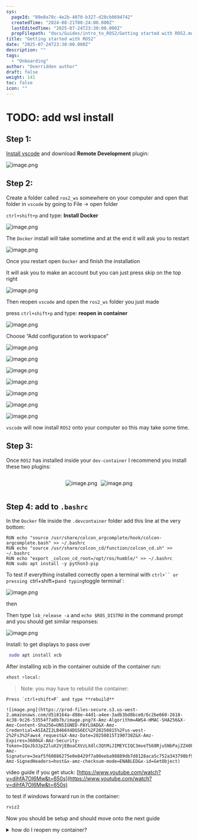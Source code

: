 ```yaml
---
sys:
  pageId: "89e0a78c-4e2b-4070-b327-d28cb0694742"
  createdTime: "2024-08-21T00:24:00.000Z"
  lastEditedTime: "2025-07-24T23:30:00.000Z"
  propFilepath: "docs/Guides/intro_to_ROS2/Getting started with ROS2.md"
title: "Getting started with ROS2"
date: "2025-07-24T23:30:00.000Z"
description: ""
tags:
  - "Onboarding"
author: "Overridden author"
draft: false
weight: 141
toc: false
icon: ""
---
```


# TODO: add wsl install

## Step 1:

[Install vscode](https://code.visualstudio.com/download) and download **Remote Development** plugin:

![image.png](https://prod-files-secure.s3.us-west-2.amazonaws.com/d518164a-d88e-44d1-a4ee-3adb3bd8bce0/efb52993-1881-4a40-b95e-6f020334f022/image.png?X-Amz-Algorithm=AWS4-HMAC-SHA256&X-Amz-Content-Sha256=UNSIGNED-PAYLOAD&X-Amz-Credential=ASIAZI2LB466V767NGVI%2F20250815%2Fus-west-2%2Fs3%2Faws4_request&X-Amz-Date=20250815T190731Z&X-Amz-Expires=3600&X-Amz-Security-Token=IQoJb3JpZ2luX2VjEBoaCXVzLXdlc3QtMiJHMEUCIGrEXHZzqtlMiZiu8FPLu1bQxpaJUh2CS%2B4Bhhlt2qe3AiEApglpILL2wl%2F4cMPf%2F2iFfhVFbmt3ijCmKUbajFrxIQIq%2FwMIYhAAGgw2Mzc0MjMxODM4MDUiDIGKQHF%2BIUmlJzvc%2FircAxwnyPbMDaSt5HUHYeGdtPvs8fSkpR0pTGtw3dJf0T6qXBG35K8UnrthwWQxoxs4BMs5HOKv5rFViUSIEED38ovr6Bu9MXGoUkjc53tiGqxtn5Q0qcraKn2LE3w6b1ZaOO3uLZbRoKTgXa9zcx%2FPl35A1qgJSbDmCejVwgUVWSUAY%2F21b4UXoh2M4EqcBXbTpfOAh2EpRi2ohqd%2F3TtQJb8xL0e%2BQs%2FO9a1EDz6NxeXlZxDm3KGHr5%2FeHfXRKJyuxu1nSQwZLRWbtWb4NRn%2Fum0%2FKuzuh%2B%2FxpUDPMnp3GDK44y74Ez7d6hPeUNuLQ6%2FIoZaeqvGIATrF281iOtysKHtN%2BNk0s%2BpoYTGRnUDhSbBxUFl0Mm2RQ3ySdKG8V%2BZgSUd9KCHlo2zck%2FzmUKOkn98dtejqfXowPxdG80GpLYLsJPhCTFjkDIruwj6dnQs646y5ZByw8slYTXVcyyKztB5O%2FlrOMB0rq0t9m9HQPACbwcInmYU9JvgjGg7ddJ5t4Y8cgjlLBS0Ik69ScplW%2Bkwzqu3E2YIH6T9bUanKu2i4CzTmAToUelRJGIY76jdzKX%2BWfWAmpuXAPbtfCcV9rGe4zrM40WQXktSQiXRqdhl%2FBJZx2mQbfzmJyW8KMNfa%2FcQGOqUBMsA8xcacaojDJ0bKNBVGqvHxh5MShdikwjWFTuP5dC4QosoyAU9okOb60fRnpA0emlZR4Cx87etAWI3GkOKuN4lziNjZaN6ToObjav792djzZOG7htIp4iTWO4hEALYJSDDn%2F4BuV3x6QEE9ZWIS4MvJ1HY5N%2BrqJ8a%2FkIz3bFKMH%2FDC9IRoYNxUwRUPhB1Txx%2F7lQSygyNhHZ532QwtpmqsfH69&X-Amz-Signature=e1a69a68dc90c9c82bee0041e78e2f1448060560621ef5ce49c830d9eba7172c&X-Amz-SignedHeaders=host&x-amz-checksum-mode=ENABLED&x-id=GetObject)

## Step 2:

Create a folder called `ros2_ws` somewhere on your computer and open that folder in `vscode` by going to File → open folder 

`ctrl+shift+p` and type: **Install Docker**

![image.png](https://prod-files-secure.s3.us-west-2.amazonaws.com/d518164a-d88e-44d1-a4ee-3adb3bd8bce0/2269dc0e-1cd5-47ff-bceb-c04ad9b2eab0/image.png?X-Amz-Algorithm=AWS4-HMAC-SHA256&X-Amz-Content-Sha256=UNSIGNED-PAYLOAD&X-Amz-Credential=ASIAZI2LB466V767NGVI%2F20250815%2Fus-west-2%2Fs3%2Faws4_request&X-Amz-Date=20250815T190731Z&X-Amz-Expires=3600&X-Amz-Security-Token=IQoJb3JpZ2luX2VjEBoaCXVzLXdlc3QtMiJHMEUCIGrEXHZzqtlMiZiu8FPLu1bQxpaJUh2CS%2B4Bhhlt2qe3AiEApglpILL2wl%2F4cMPf%2F2iFfhVFbmt3ijCmKUbajFrxIQIq%2FwMIYhAAGgw2Mzc0MjMxODM4MDUiDIGKQHF%2BIUmlJzvc%2FircAxwnyPbMDaSt5HUHYeGdtPvs8fSkpR0pTGtw3dJf0T6qXBG35K8UnrthwWQxoxs4BMs5HOKv5rFViUSIEED38ovr6Bu9MXGoUkjc53tiGqxtn5Q0qcraKn2LE3w6b1ZaOO3uLZbRoKTgXa9zcx%2FPl35A1qgJSbDmCejVwgUVWSUAY%2F21b4UXoh2M4EqcBXbTpfOAh2EpRi2ohqd%2F3TtQJb8xL0e%2BQs%2FO9a1EDz6NxeXlZxDm3KGHr5%2FeHfXRKJyuxu1nSQwZLRWbtWb4NRn%2Fum0%2FKuzuh%2B%2FxpUDPMnp3GDK44y74Ez7d6hPeUNuLQ6%2FIoZaeqvGIATrF281iOtysKHtN%2BNk0s%2BpoYTGRnUDhSbBxUFl0Mm2RQ3ySdKG8V%2BZgSUd9KCHlo2zck%2FzmUKOkn98dtejqfXowPxdG80GpLYLsJPhCTFjkDIruwj6dnQs646y5ZByw8slYTXVcyyKztB5O%2FlrOMB0rq0t9m9HQPACbwcInmYU9JvgjGg7ddJ5t4Y8cgjlLBS0Ik69ScplW%2Bkwzqu3E2YIH6T9bUanKu2i4CzTmAToUelRJGIY76jdzKX%2BWfWAmpuXAPbtfCcV9rGe4zrM40WQXktSQiXRqdhl%2FBJZx2mQbfzmJyW8KMNfa%2FcQGOqUBMsA8xcacaojDJ0bKNBVGqvHxh5MShdikwjWFTuP5dC4QosoyAU9okOb60fRnpA0emlZR4Cx87etAWI3GkOKuN4lziNjZaN6ToObjav792djzZOG7htIp4iTWO4hEALYJSDDn%2F4BuV3x6QEE9ZWIS4MvJ1HY5N%2BrqJ8a%2FkIz3bFKMH%2FDC9IRoYNxUwRUPhB1Txx%2F7lQSygyNhHZ532QwtpmqsfH69&X-Amz-Signature=dd029960fdac72ba5d7cbd2e489e2417c42f754f2107c47dc0ca6288a592c1a4&X-Amz-SignedHeaders=host&x-amz-checksum-mode=ENABLED&x-id=GetObject)

The `Docker` install will take sometime and at the end it will ask you to restart

![image.png](https://prod-files-secure.s3.us-west-2.amazonaws.com/d518164a-d88e-44d1-a4ee-3adb3bd8bce0/ed233f78-be33-4b1f-b89c-9c346c0e961e/image.png?X-Amz-Algorithm=AWS4-HMAC-SHA256&X-Amz-Content-Sha256=UNSIGNED-PAYLOAD&X-Amz-Credential=ASIAZI2LB466V767NGVI%2F20250815%2Fus-west-2%2Fs3%2Faws4_request&X-Amz-Date=20250815T190731Z&X-Amz-Expires=3600&X-Amz-Security-Token=IQoJb3JpZ2luX2VjEBoaCXVzLXdlc3QtMiJHMEUCIGrEXHZzqtlMiZiu8FPLu1bQxpaJUh2CS%2B4Bhhlt2qe3AiEApglpILL2wl%2F4cMPf%2F2iFfhVFbmt3ijCmKUbajFrxIQIq%2FwMIYhAAGgw2Mzc0MjMxODM4MDUiDIGKQHF%2BIUmlJzvc%2FircAxwnyPbMDaSt5HUHYeGdtPvs8fSkpR0pTGtw3dJf0T6qXBG35K8UnrthwWQxoxs4BMs5HOKv5rFViUSIEED38ovr6Bu9MXGoUkjc53tiGqxtn5Q0qcraKn2LE3w6b1ZaOO3uLZbRoKTgXa9zcx%2FPl35A1qgJSbDmCejVwgUVWSUAY%2F21b4UXoh2M4EqcBXbTpfOAh2EpRi2ohqd%2F3TtQJb8xL0e%2BQs%2FO9a1EDz6NxeXlZxDm3KGHr5%2FeHfXRKJyuxu1nSQwZLRWbtWb4NRn%2Fum0%2FKuzuh%2B%2FxpUDPMnp3GDK44y74Ez7d6hPeUNuLQ6%2FIoZaeqvGIATrF281iOtysKHtN%2BNk0s%2BpoYTGRnUDhSbBxUFl0Mm2RQ3ySdKG8V%2BZgSUd9KCHlo2zck%2FzmUKOkn98dtejqfXowPxdG80GpLYLsJPhCTFjkDIruwj6dnQs646y5ZByw8slYTXVcyyKztB5O%2FlrOMB0rq0t9m9HQPACbwcInmYU9JvgjGg7ddJ5t4Y8cgjlLBS0Ik69ScplW%2Bkwzqu3E2YIH6T9bUanKu2i4CzTmAToUelRJGIY76jdzKX%2BWfWAmpuXAPbtfCcV9rGe4zrM40WQXktSQiXRqdhl%2FBJZx2mQbfzmJyW8KMNfa%2FcQGOqUBMsA8xcacaojDJ0bKNBVGqvHxh5MShdikwjWFTuP5dC4QosoyAU9okOb60fRnpA0emlZR4Cx87etAWI3GkOKuN4lziNjZaN6ToObjav792djzZOG7htIp4iTWO4hEALYJSDDn%2F4BuV3x6QEE9ZWIS4MvJ1HY5N%2BrqJ8a%2FkIz3bFKMH%2FDC9IRoYNxUwRUPhB1Txx%2F7lQSygyNhHZ532QwtpmqsfH69&X-Amz-Signature=5faaded90b0b18372621f92def0ab229a34de55ddc57b8e4f394eece670b65e2&X-Amz-SignedHeaders=host&x-amz-checksum-mode=ENABLED&x-id=GetObject)

Once you restart open `Docker` and finish the installation

It will ask you to make an account but you can just press skip on the top right

![image.png](https://prod-files-secure.s3.us-west-2.amazonaws.com/d518164a-d88e-44d1-a4ee-3adb3bd8bce0/21010ad9-1659-4fd9-9f59-9932a09b2a3d/image.png?X-Amz-Algorithm=AWS4-HMAC-SHA256&X-Amz-Content-Sha256=UNSIGNED-PAYLOAD&X-Amz-Credential=ASIAZI2LB466V767NGVI%2F20250815%2Fus-west-2%2Fs3%2Faws4_request&X-Amz-Date=20250815T190731Z&X-Amz-Expires=3600&X-Amz-Security-Token=IQoJb3JpZ2luX2VjEBoaCXVzLXdlc3QtMiJHMEUCIGrEXHZzqtlMiZiu8FPLu1bQxpaJUh2CS%2B4Bhhlt2qe3AiEApglpILL2wl%2F4cMPf%2F2iFfhVFbmt3ijCmKUbajFrxIQIq%2FwMIYhAAGgw2Mzc0MjMxODM4MDUiDIGKQHF%2BIUmlJzvc%2FircAxwnyPbMDaSt5HUHYeGdtPvs8fSkpR0pTGtw3dJf0T6qXBG35K8UnrthwWQxoxs4BMs5HOKv5rFViUSIEED38ovr6Bu9MXGoUkjc53tiGqxtn5Q0qcraKn2LE3w6b1ZaOO3uLZbRoKTgXa9zcx%2FPl35A1qgJSbDmCejVwgUVWSUAY%2F21b4UXoh2M4EqcBXbTpfOAh2EpRi2ohqd%2F3TtQJb8xL0e%2BQs%2FO9a1EDz6NxeXlZxDm3KGHr5%2FeHfXRKJyuxu1nSQwZLRWbtWb4NRn%2Fum0%2FKuzuh%2B%2FxpUDPMnp3GDK44y74Ez7d6hPeUNuLQ6%2FIoZaeqvGIATrF281iOtysKHtN%2BNk0s%2BpoYTGRnUDhSbBxUFl0Mm2RQ3ySdKG8V%2BZgSUd9KCHlo2zck%2FzmUKOkn98dtejqfXowPxdG80GpLYLsJPhCTFjkDIruwj6dnQs646y5ZByw8slYTXVcyyKztB5O%2FlrOMB0rq0t9m9HQPACbwcInmYU9JvgjGg7ddJ5t4Y8cgjlLBS0Ik69ScplW%2Bkwzqu3E2YIH6T9bUanKu2i4CzTmAToUelRJGIY76jdzKX%2BWfWAmpuXAPbtfCcV9rGe4zrM40WQXktSQiXRqdhl%2FBJZx2mQbfzmJyW8KMNfa%2FcQGOqUBMsA8xcacaojDJ0bKNBVGqvHxh5MShdikwjWFTuP5dC4QosoyAU9okOb60fRnpA0emlZR4Cx87etAWI3GkOKuN4lziNjZaN6ToObjav792djzZOG7htIp4iTWO4hEALYJSDDn%2F4BuV3x6QEE9ZWIS4MvJ1HY5N%2BrqJ8a%2FkIz3bFKMH%2FDC9IRoYNxUwRUPhB1Txx%2F7lQSygyNhHZ532QwtpmqsfH69&X-Amz-Signature=1f1d9ad9b9c76ff76d08d514bee63dd538d074fb346e7290b71c1b95e68d5358&X-Amz-SignedHeaders=host&x-amz-checksum-mode=ENABLED&x-id=GetObject)

Then reopen `vscode` and open the `ros2_ws` folder you just made

press `ctrl+shift+p` and type: **reopen in container**

![image.png](https://prod-files-secure.s3.us-west-2.amazonaws.com/d518164a-d88e-44d1-a4ee-3adb3bd8bce0/4e93b8c2-41ad-488c-8095-c74205196118/image.png?X-Amz-Algorithm=AWS4-HMAC-SHA256&X-Amz-Content-Sha256=UNSIGNED-PAYLOAD&X-Amz-Credential=ASIAZI2LB466V767NGVI%2F20250815%2Fus-west-2%2Fs3%2Faws4_request&X-Amz-Date=20250815T190731Z&X-Amz-Expires=3600&X-Amz-Security-Token=IQoJb3JpZ2luX2VjEBoaCXVzLXdlc3QtMiJHMEUCIGrEXHZzqtlMiZiu8FPLu1bQxpaJUh2CS%2B4Bhhlt2qe3AiEApglpILL2wl%2F4cMPf%2F2iFfhVFbmt3ijCmKUbajFrxIQIq%2FwMIYhAAGgw2Mzc0MjMxODM4MDUiDIGKQHF%2BIUmlJzvc%2FircAxwnyPbMDaSt5HUHYeGdtPvs8fSkpR0pTGtw3dJf0T6qXBG35K8UnrthwWQxoxs4BMs5HOKv5rFViUSIEED38ovr6Bu9MXGoUkjc53tiGqxtn5Q0qcraKn2LE3w6b1ZaOO3uLZbRoKTgXa9zcx%2FPl35A1qgJSbDmCejVwgUVWSUAY%2F21b4UXoh2M4EqcBXbTpfOAh2EpRi2ohqd%2F3TtQJb8xL0e%2BQs%2FO9a1EDz6NxeXlZxDm3KGHr5%2FeHfXRKJyuxu1nSQwZLRWbtWb4NRn%2Fum0%2FKuzuh%2B%2FxpUDPMnp3GDK44y74Ez7d6hPeUNuLQ6%2FIoZaeqvGIATrF281iOtysKHtN%2BNk0s%2BpoYTGRnUDhSbBxUFl0Mm2RQ3ySdKG8V%2BZgSUd9KCHlo2zck%2FzmUKOkn98dtejqfXowPxdG80GpLYLsJPhCTFjkDIruwj6dnQs646y5ZByw8slYTXVcyyKztB5O%2FlrOMB0rq0t9m9HQPACbwcInmYU9JvgjGg7ddJ5t4Y8cgjlLBS0Ik69ScplW%2Bkwzqu3E2YIH6T9bUanKu2i4CzTmAToUelRJGIY76jdzKX%2BWfWAmpuXAPbtfCcV9rGe4zrM40WQXktSQiXRqdhl%2FBJZx2mQbfzmJyW8KMNfa%2FcQGOqUBMsA8xcacaojDJ0bKNBVGqvHxh5MShdikwjWFTuP5dC4QosoyAU9okOb60fRnpA0emlZR4Cx87etAWI3GkOKuN4lziNjZaN6ToObjav792djzZOG7htIp4iTWO4hEALYJSDDn%2F4BuV3x6QEE9ZWIS4MvJ1HY5N%2BrqJ8a%2FkIz3bFKMH%2FDC9IRoYNxUwRUPhB1Txx%2F7lQSygyNhHZ532QwtpmqsfH69&X-Amz-Signature=b27564dd1bd2f1b33f7a5e890cc48949a6b7d80874ea28487c24fb12248c4822&X-Amz-SignedHeaders=host&x-amz-checksum-mode=ENABLED&x-id=GetObject)

Choose “Add configuration to workspace”

![image.png](https://prod-files-secure.s3.us-west-2.amazonaws.com/d518164a-d88e-44d1-a4ee-3adb3bd8bce0/9560b282-5060-4989-ba37-97e7b2c22476/image.png?X-Amz-Algorithm=AWS4-HMAC-SHA256&X-Amz-Content-Sha256=UNSIGNED-PAYLOAD&X-Amz-Credential=ASIAZI2LB466V767NGVI%2F20250815%2Fus-west-2%2Fs3%2Faws4_request&X-Amz-Date=20250815T190731Z&X-Amz-Expires=3600&X-Amz-Security-Token=IQoJb3JpZ2luX2VjEBoaCXVzLXdlc3QtMiJHMEUCIGrEXHZzqtlMiZiu8FPLu1bQxpaJUh2CS%2B4Bhhlt2qe3AiEApglpILL2wl%2F4cMPf%2F2iFfhVFbmt3ijCmKUbajFrxIQIq%2FwMIYhAAGgw2Mzc0MjMxODM4MDUiDIGKQHF%2BIUmlJzvc%2FircAxwnyPbMDaSt5HUHYeGdtPvs8fSkpR0pTGtw3dJf0T6qXBG35K8UnrthwWQxoxs4BMs5HOKv5rFViUSIEED38ovr6Bu9MXGoUkjc53tiGqxtn5Q0qcraKn2LE3w6b1ZaOO3uLZbRoKTgXa9zcx%2FPl35A1qgJSbDmCejVwgUVWSUAY%2F21b4UXoh2M4EqcBXbTpfOAh2EpRi2ohqd%2F3TtQJb8xL0e%2BQs%2FO9a1EDz6NxeXlZxDm3KGHr5%2FeHfXRKJyuxu1nSQwZLRWbtWb4NRn%2Fum0%2FKuzuh%2B%2FxpUDPMnp3GDK44y74Ez7d6hPeUNuLQ6%2FIoZaeqvGIATrF281iOtysKHtN%2BNk0s%2BpoYTGRnUDhSbBxUFl0Mm2RQ3ySdKG8V%2BZgSUd9KCHlo2zck%2FzmUKOkn98dtejqfXowPxdG80GpLYLsJPhCTFjkDIruwj6dnQs646y5ZByw8slYTXVcyyKztB5O%2FlrOMB0rq0t9m9HQPACbwcInmYU9JvgjGg7ddJ5t4Y8cgjlLBS0Ik69ScplW%2Bkwzqu3E2YIH6T9bUanKu2i4CzTmAToUelRJGIY76jdzKX%2BWfWAmpuXAPbtfCcV9rGe4zrM40WQXktSQiXRqdhl%2FBJZx2mQbfzmJyW8KMNfa%2FcQGOqUBMsA8xcacaojDJ0bKNBVGqvHxh5MShdikwjWFTuP5dC4QosoyAU9okOb60fRnpA0emlZR4Cx87etAWI3GkOKuN4lziNjZaN6ToObjav792djzZOG7htIp4iTWO4hEALYJSDDn%2F4BuV3x6QEE9ZWIS4MvJ1HY5N%2BrqJ8a%2FkIz3bFKMH%2FDC9IRoYNxUwRUPhB1Txx%2F7lQSygyNhHZ532QwtpmqsfH69&X-Amz-Signature=80803e422427e4c64ae312b6083bb9e840e52be5c1bff5a523c503d478410b20&X-Amz-SignedHeaders=host&x-amz-checksum-mode=ENABLED&x-id=GetObject)

![image.png](https://prod-files-secure.s3.us-west-2.amazonaws.com/d518164a-d88e-44d1-a4ee-3adb3bd8bce0/2ee63f81-886b-48e8-a553-dc6e5eac99e4/image.png?X-Amz-Algorithm=AWS4-HMAC-SHA256&X-Amz-Content-Sha256=UNSIGNED-PAYLOAD&X-Amz-Credential=ASIAZI2LB466V767NGVI%2F20250815%2Fus-west-2%2Fs3%2Faws4_request&X-Amz-Date=20250815T190731Z&X-Amz-Expires=3600&X-Amz-Security-Token=IQoJb3JpZ2luX2VjEBoaCXVzLXdlc3QtMiJHMEUCIGrEXHZzqtlMiZiu8FPLu1bQxpaJUh2CS%2B4Bhhlt2qe3AiEApglpILL2wl%2F4cMPf%2F2iFfhVFbmt3ijCmKUbajFrxIQIq%2FwMIYhAAGgw2Mzc0MjMxODM4MDUiDIGKQHF%2BIUmlJzvc%2FircAxwnyPbMDaSt5HUHYeGdtPvs8fSkpR0pTGtw3dJf0T6qXBG35K8UnrthwWQxoxs4BMs5HOKv5rFViUSIEED38ovr6Bu9MXGoUkjc53tiGqxtn5Q0qcraKn2LE3w6b1ZaOO3uLZbRoKTgXa9zcx%2FPl35A1qgJSbDmCejVwgUVWSUAY%2F21b4UXoh2M4EqcBXbTpfOAh2EpRi2ohqd%2F3TtQJb8xL0e%2BQs%2FO9a1EDz6NxeXlZxDm3KGHr5%2FeHfXRKJyuxu1nSQwZLRWbtWb4NRn%2Fum0%2FKuzuh%2B%2FxpUDPMnp3GDK44y74Ez7d6hPeUNuLQ6%2FIoZaeqvGIATrF281iOtysKHtN%2BNk0s%2BpoYTGRnUDhSbBxUFl0Mm2RQ3ySdKG8V%2BZgSUd9KCHlo2zck%2FzmUKOkn98dtejqfXowPxdG80GpLYLsJPhCTFjkDIruwj6dnQs646y5ZByw8slYTXVcyyKztB5O%2FlrOMB0rq0t9m9HQPACbwcInmYU9JvgjGg7ddJ5t4Y8cgjlLBS0Ik69ScplW%2Bkwzqu3E2YIH6T9bUanKu2i4CzTmAToUelRJGIY76jdzKX%2BWfWAmpuXAPbtfCcV9rGe4zrM40WQXktSQiXRqdhl%2FBJZx2mQbfzmJyW8KMNfa%2FcQGOqUBMsA8xcacaojDJ0bKNBVGqvHxh5MShdikwjWFTuP5dC4QosoyAU9okOb60fRnpA0emlZR4Cx87etAWI3GkOKuN4lziNjZaN6ToObjav792djzZOG7htIp4iTWO4hEALYJSDDn%2F4BuV3x6QEE9ZWIS4MvJ1HY5N%2BrqJ8a%2FkIz3bFKMH%2FDC9IRoYNxUwRUPhB1Txx%2F7lQSygyNhHZ532QwtpmqsfH69&X-Amz-Signature=940cf32a4748a7139a70fb14d661e649af683a41a5f73cfd0ec698c3ff592aed&X-Amz-SignedHeaders=host&x-amz-checksum-mode=ENABLED&x-id=GetObject)

![image.png](https://prod-files-secure.s3.us-west-2.amazonaws.com/d518164a-d88e-44d1-a4ee-3adb3bd8bce0/e0fd626c-c8b6-4b2c-95d1-fa4c26514504/image.png?X-Amz-Algorithm=AWS4-HMAC-SHA256&X-Amz-Content-Sha256=UNSIGNED-PAYLOAD&X-Amz-Credential=ASIAZI2LB466V767NGVI%2F20250815%2Fus-west-2%2Fs3%2Faws4_request&X-Amz-Date=20250815T190731Z&X-Amz-Expires=3600&X-Amz-Security-Token=IQoJb3JpZ2luX2VjEBoaCXVzLXdlc3QtMiJHMEUCIGrEXHZzqtlMiZiu8FPLu1bQxpaJUh2CS%2B4Bhhlt2qe3AiEApglpILL2wl%2F4cMPf%2F2iFfhVFbmt3ijCmKUbajFrxIQIq%2FwMIYhAAGgw2Mzc0MjMxODM4MDUiDIGKQHF%2BIUmlJzvc%2FircAxwnyPbMDaSt5HUHYeGdtPvs8fSkpR0pTGtw3dJf0T6qXBG35K8UnrthwWQxoxs4BMs5HOKv5rFViUSIEED38ovr6Bu9MXGoUkjc53tiGqxtn5Q0qcraKn2LE3w6b1ZaOO3uLZbRoKTgXa9zcx%2FPl35A1qgJSbDmCejVwgUVWSUAY%2F21b4UXoh2M4EqcBXbTpfOAh2EpRi2ohqd%2F3TtQJb8xL0e%2BQs%2FO9a1EDz6NxeXlZxDm3KGHr5%2FeHfXRKJyuxu1nSQwZLRWbtWb4NRn%2Fum0%2FKuzuh%2B%2FxpUDPMnp3GDK44y74Ez7d6hPeUNuLQ6%2FIoZaeqvGIATrF281iOtysKHtN%2BNk0s%2BpoYTGRnUDhSbBxUFl0Mm2RQ3ySdKG8V%2BZgSUd9KCHlo2zck%2FzmUKOkn98dtejqfXowPxdG80GpLYLsJPhCTFjkDIruwj6dnQs646y5ZByw8slYTXVcyyKztB5O%2FlrOMB0rq0t9m9HQPACbwcInmYU9JvgjGg7ddJ5t4Y8cgjlLBS0Ik69ScplW%2Bkwzqu3E2YIH6T9bUanKu2i4CzTmAToUelRJGIY76jdzKX%2BWfWAmpuXAPbtfCcV9rGe4zrM40WQXktSQiXRqdhl%2FBJZx2mQbfzmJyW8KMNfa%2FcQGOqUBMsA8xcacaojDJ0bKNBVGqvHxh5MShdikwjWFTuP5dC4QosoyAU9okOb60fRnpA0emlZR4Cx87etAWI3GkOKuN4lziNjZaN6ToObjav792djzZOG7htIp4iTWO4hEALYJSDDn%2F4BuV3x6QEE9ZWIS4MvJ1HY5N%2BrqJ8a%2FkIz3bFKMH%2FDC9IRoYNxUwRUPhB1Txx%2F7lQSygyNhHZ532QwtpmqsfH69&X-Amz-Signature=ecada75b71e6aa46217cbca5c9c0a0a23fa224c2f39a64dc5eb811b5c45414b7&X-Amz-SignedHeaders=host&x-amz-checksum-mode=ENABLED&x-id=GetObject)

![image.png](https://prod-files-secure.s3.us-west-2.amazonaws.com/d518164a-d88e-44d1-a4ee-3adb3bd8bce0/a2e13f50-d2ab-4719-a4c2-7ced634bfc9d/image.png?X-Amz-Algorithm=AWS4-HMAC-SHA256&X-Amz-Content-Sha256=UNSIGNED-PAYLOAD&X-Amz-Credential=ASIAZI2LB466V767NGVI%2F20250815%2Fus-west-2%2Fs3%2Faws4_request&X-Amz-Date=20250815T190731Z&X-Amz-Expires=3600&X-Amz-Security-Token=IQoJb3JpZ2luX2VjEBoaCXVzLXdlc3QtMiJHMEUCIGrEXHZzqtlMiZiu8FPLu1bQxpaJUh2CS%2B4Bhhlt2qe3AiEApglpILL2wl%2F4cMPf%2F2iFfhVFbmt3ijCmKUbajFrxIQIq%2FwMIYhAAGgw2Mzc0MjMxODM4MDUiDIGKQHF%2BIUmlJzvc%2FircAxwnyPbMDaSt5HUHYeGdtPvs8fSkpR0pTGtw3dJf0T6qXBG35K8UnrthwWQxoxs4BMs5HOKv5rFViUSIEED38ovr6Bu9MXGoUkjc53tiGqxtn5Q0qcraKn2LE3w6b1ZaOO3uLZbRoKTgXa9zcx%2FPl35A1qgJSbDmCejVwgUVWSUAY%2F21b4UXoh2M4EqcBXbTpfOAh2EpRi2ohqd%2F3TtQJb8xL0e%2BQs%2FO9a1EDz6NxeXlZxDm3KGHr5%2FeHfXRKJyuxu1nSQwZLRWbtWb4NRn%2Fum0%2FKuzuh%2B%2FxpUDPMnp3GDK44y74Ez7d6hPeUNuLQ6%2FIoZaeqvGIATrF281iOtysKHtN%2BNk0s%2BpoYTGRnUDhSbBxUFl0Mm2RQ3ySdKG8V%2BZgSUd9KCHlo2zck%2FzmUKOkn98dtejqfXowPxdG80GpLYLsJPhCTFjkDIruwj6dnQs646y5ZByw8slYTXVcyyKztB5O%2FlrOMB0rq0t9m9HQPACbwcInmYU9JvgjGg7ddJ5t4Y8cgjlLBS0Ik69ScplW%2Bkwzqu3E2YIH6T9bUanKu2i4CzTmAToUelRJGIY76jdzKX%2BWfWAmpuXAPbtfCcV9rGe4zrM40WQXktSQiXRqdhl%2FBJZx2mQbfzmJyW8KMNfa%2FcQGOqUBMsA8xcacaojDJ0bKNBVGqvHxh5MShdikwjWFTuP5dC4QosoyAU9okOb60fRnpA0emlZR4Cx87etAWI3GkOKuN4lziNjZaN6ToObjav792djzZOG7htIp4iTWO4hEALYJSDDn%2F4BuV3x6QEE9ZWIS4MvJ1HY5N%2BrqJ8a%2FkIz3bFKMH%2FDC9IRoYNxUwRUPhB1Txx%2F7lQSygyNhHZ532QwtpmqsfH69&X-Amz-Signature=6dc2530aec3c67a75cd5833995293881ca9257eda44d2450ffc05ac7a106472f&X-Amz-SignedHeaders=host&x-amz-checksum-mode=ENABLED&x-id=GetObject)

![image.png](https://prod-files-secure.s3.us-west-2.amazonaws.com/d518164a-d88e-44d1-a4ee-3adb3bd8bce0/6cc478ad-aaba-4bf7-9fcc-403277ab896c/image.png?X-Amz-Algorithm=AWS4-HMAC-SHA256&X-Amz-Content-Sha256=UNSIGNED-PAYLOAD&X-Amz-Credential=ASIAZI2LB466V767NGVI%2F20250815%2Fus-west-2%2Fs3%2Faws4_request&X-Amz-Date=20250815T190731Z&X-Amz-Expires=3600&X-Amz-Security-Token=IQoJb3JpZ2luX2VjEBoaCXVzLXdlc3QtMiJHMEUCIGrEXHZzqtlMiZiu8FPLu1bQxpaJUh2CS%2B4Bhhlt2qe3AiEApglpILL2wl%2F4cMPf%2F2iFfhVFbmt3ijCmKUbajFrxIQIq%2FwMIYhAAGgw2Mzc0MjMxODM4MDUiDIGKQHF%2BIUmlJzvc%2FircAxwnyPbMDaSt5HUHYeGdtPvs8fSkpR0pTGtw3dJf0T6qXBG35K8UnrthwWQxoxs4BMs5HOKv5rFViUSIEED38ovr6Bu9MXGoUkjc53tiGqxtn5Q0qcraKn2LE3w6b1ZaOO3uLZbRoKTgXa9zcx%2FPl35A1qgJSbDmCejVwgUVWSUAY%2F21b4UXoh2M4EqcBXbTpfOAh2EpRi2ohqd%2F3TtQJb8xL0e%2BQs%2FO9a1EDz6NxeXlZxDm3KGHr5%2FeHfXRKJyuxu1nSQwZLRWbtWb4NRn%2Fum0%2FKuzuh%2B%2FxpUDPMnp3GDK44y74Ez7d6hPeUNuLQ6%2FIoZaeqvGIATrF281iOtysKHtN%2BNk0s%2BpoYTGRnUDhSbBxUFl0Mm2RQ3ySdKG8V%2BZgSUd9KCHlo2zck%2FzmUKOkn98dtejqfXowPxdG80GpLYLsJPhCTFjkDIruwj6dnQs646y5ZByw8slYTXVcyyKztB5O%2FlrOMB0rq0t9m9HQPACbwcInmYU9JvgjGg7ddJ5t4Y8cgjlLBS0Ik69ScplW%2Bkwzqu3E2YIH6T9bUanKu2i4CzTmAToUelRJGIY76jdzKX%2BWfWAmpuXAPbtfCcV9rGe4zrM40WQXktSQiXRqdhl%2FBJZx2mQbfzmJyW8KMNfa%2FcQGOqUBMsA8xcacaojDJ0bKNBVGqvHxh5MShdikwjWFTuP5dC4QosoyAU9okOb60fRnpA0emlZR4Cx87etAWI3GkOKuN4lziNjZaN6ToObjav792djzZOG7htIp4iTWO4hEALYJSDDn%2F4BuV3x6QEE9ZWIS4MvJ1HY5N%2BrqJ8a%2FkIz3bFKMH%2FDC9IRoYNxUwRUPhB1Txx%2F7lQSygyNhHZ532QwtpmqsfH69&X-Amz-Signature=4595e34c26659f6e60891ac0f10611c32f7488f48e6a5af31d14073822c4380a&X-Amz-SignedHeaders=host&x-amz-checksum-mode=ENABLED&x-id=GetObject)

![image.png](https://prod-files-secure.s3.us-west-2.amazonaws.com/d518164a-d88e-44d1-a4ee-3adb3bd8bce0/53255b28-f75e-430f-b9e3-c0ac8577e42b/image.png?X-Amz-Algorithm=AWS4-HMAC-SHA256&X-Amz-Content-Sha256=UNSIGNED-PAYLOAD&X-Amz-Credential=ASIAZI2LB466V767NGVI%2F20250815%2Fus-west-2%2Fs3%2Faws4_request&X-Amz-Date=20250815T190731Z&X-Amz-Expires=3600&X-Amz-Security-Token=IQoJb3JpZ2luX2VjEBoaCXVzLXdlc3QtMiJHMEUCIGrEXHZzqtlMiZiu8FPLu1bQxpaJUh2CS%2B4Bhhlt2qe3AiEApglpILL2wl%2F4cMPf%2F2iFfhVFbmt3ijCmKUbajFrxIQIq%2FwMIYhAAGgw2Mzc0MjMxODM4MDUiDIGKQHF%2BIUmlJzvc%2FircAxwnyPbMDaSt5HUHYeGdtPvs8fSkpR0pTGtw3dJf0T6qXBG35K8UnrthwWQxoxs4BMs5HOKv5rFViUSIEED38ovr6Bu9MXGoUkjc53tiGqxtn5Q0qcraKn2LE3w6b1ZaOO3uLZbRoKTgXa9zcx%2FPl35A1qgJSbDmCejVwgUVWSUAY%2F21b4UXoh2M4EqcBXbTpfOAh2EpRi2ohqd%2F3TtQJb8xL0e%2BQs%2FO9a1EDz6NxeXlZxDm3KGHr5%2FeHfXRKJyuxu1nSQwZLRWbtWb4NRn%2Fum0%2FKuzuh%2B%2FxpUDPMnp3GDK44y74Ez7d6hPeUNuLQ6%2FIoZaeqvGIATrF281iOtysKHtN%2BNk0s%2BpoYTGRnUDhSbBxUFl0Mm2RQ3ySdKG8V%2BZgSUd9KCHlo2zck%2FzmUKOkn98dtejqfXowPxdG80GpLYLsJPhCTFjkDIruwj6dnQs646y5ZByw8slYTXVcyyKztB5O%2FlrOMB0rq0t9m9HQPACbwcInmYU9JvgjGg7ddJ5t4Y8cgjlLBS0Ik69ScplW%2Bkwzqu3E2YIH6T9bUanKu2i4CzTmAToUelRJGIY76jdzKX%2BWfWAmpuXAPbtfCcV9rGe4zrM40WQXktSQiXRqdhl%2FBJZx2mQbfzmJyW8KMNfa%2FcQGOqUBMsA8xcacaojDJ0bKNBVGqvHxh5MShdikwjWFTuP5dC4QosoyAU9okOb60fRnpA0emlZR4Cx87etAWI3GkOKuN4lziNjZaN6ToObjav792djzZOG7htIp4iTWO4hEALYJSDDn%2F4BuV3x6QEE9ZWIS4MvJ1HY5N%2BrqJ8a%2FkIz3bFKMH%2FDC9IRoYNxUwRUPhB1Txx%2F7lQSygyNhHZ532QwtpmqsfH69&X-Amz-Signature=1e383429aa56043dc799b0e3ad0f12bd7eba7bf5687a743ac730205eeb06e1cc&X-Amz-SignedHeaders=host&x-amz-checksum-mode=ENABLED&x-id=GetObject)

![image.png](https://prod-files-secure.s3.us-west-2.amazonaws.com/d518164a-d88e-44d1-a4ee-3adb3bd8bce0/7c562767-5af9-4ffb-97d1-327bcdf4ee00/image.png?X-Amz-Algorithm=AWS4-HMAC-SHA256&X-Amz-Content-Sha256=UNSIGNED-PAYLOAD&X-Amz-Credential=ASIAZI2LB466V767NGVI%2F20250815%2Fus-west-2%2Fs3%2Faws4_request&X-Amz-Date=20250815T190731Z&X-Amz-Expires=3600&X-Amz-Security-Token=IQoJb3JpZ2luX2VjEBoaCXVzLXdlc3QtMiJHMEUCIGrEXHZzqtlMiZiu8FPLu1bQxpaJUh2CS%2B4Bhhlt2qe3AiEApglpILL2wl%2F4cMPf%2F2iFfhVFbmt3ijCmKUbajFrxIQIq%2FwMIYhAAGgw2Mzc0MjMxODM4MDUiDIGKQHF%2BIUmlJzvc%2FircAxwnyPbMDaSt5HUHYeGdtPvs8fSkpR0pTGtw3dJf0T6qXBG35K8UnrthwWQxoxs4BMs5HOKv5rFViUSIEED38ovr6Bu9MXGoUkjc53tiGqxtn5Q0qcraKn2LE3w6b1ZaOO3uLZbRoKTgXa9zcx%2FPl35A1qgJSbDmCejVwgUVWSUAY%2F21b4UXoh2M4EqcBXbTpfOAh2EpRi2ohqd%2F3TtQJb8xL0e%2BQs%2FO9a1EDz6NxeXlZxDm3KGHr5%2FeHfXRKJyuxu1nSQwZLRWbtWb4NRn%2Fum0%2FKuzuh%2B%2FxpUDPMnp3GDK44y74Ez7d6hPeUNuLQ6%2FIoZaeqvGIATrF281iOtysKHtN%2BNk0s%2BpoYTGRnUDhSbBxUFl0Mm2RQ3ySdKG8V%2BZgSUd9KCHlo2zck%2FzmUKOkn98dtejqfXowPxdG80GpLYLsJPhCTFjkDIruwj6dnQs646y5ZByw8slYTXVcyyKztB5O%2FlrOMB0rq0t9m9HQPACbwcInmYU9JvgjGg7ddJ5t4Y8cgjlLBS0Ik69ScplW%2Bkwzqu3E2YIH6T9bUanKu2i4CzTmAToUelRJGIY76jdzKX%2BWfWAmpuXAPbtfCcV9rGe4zrM40WQXktSQiXRqdhl%2FBJZx2mQbfzmJyW8KMNfa%2FcQGOqUBMsA8xcacaojDJ0bKNBVGqvHxh5MShdikwjWFTuP5dC4QosoyAU9okOb60fRnpA0emlZR4Cx87etAWI3GkOKuN4lziNjZaN6ToObjav792djzZOG7htIp4iTWO4hEALYJSDDn%2F4BuV3x6QEE9ZWIS4MvJ1HY5N%2BrqJ8a%2FkIz3bFKMH%2FDC9IRoYNxUwRUPhB1Txx%2F7lQSygyNhHZ532QwtpmqsfH69&X-Amz-Signature=5d94e6a8ef6f9418e3f414554e5bddc9a0f3be4363a8c621e93b2debc1a3d2c4&X-Amz-SignedHeaders=host&x-amz-checksum-mode=ENABLED&x-id=GetObject)

`vscode` will now install `ROS2` onto your computer so this may take some time.

## Step 3:

Once `ROS2` has installed inside your `dev-container` I recommend you install these two plugins:

<div style="display: flex;flex-direction: row; column-gap:10px; max-width: 630px;justify-content: center;">
<div>

![image.png](https://prod-files-secure.s3.us-west-2.amazonaws.com/d518164a-d88e-44d1-a4ee-3adb3bd8bce0/3fc3d550-5a54-4ba1-ba6b-faa01cdb7369/image.png?X-Amz-Algorithm=AWS4-HMAC-SHA256&X-Amz-Content-Sha256=UNSIGNED-PAYLOAD&X-Amz-Credential=ASIAZI2LB466SSLHNLMQ%2F20250815%2Fus-west-2%2Fs3%2Faws4_request&X-Amz-Date=20250815T190735Z&X-Amz-Expires=3600&X-Amz-Security-Token=IQoJb3JpZ2luX2VjEBoaCXVzLXdlc3QtMiJIMEYCIQDizV0%2FFMEmBdkQ3r%2B8dx4FGQ%2BrYJjaM1BR95iUrfGzFAIhAMFW2xO6J1M2vTV1tsaivrYvZ%2FA5BME50BjKj9YQBzcyKv8DCGMQABoMNjM3NDIzMTgzODA1IgyFzMnPvezMW%2Bl1Tpgq3AOGtzlMaRh%2FumgBjp6%2FM1t2tVMpFhNWhvK3b1lS0%2B3yRKdxaC6fLUkm%2Feixa%2BI%2F7kJtdZ6yGCJKvMbUxST7Dr5nK38N9vNDMb37cvIH9m7pKCcN5rbuKwuc7vRBmck155jc517Y%2FPSVpHQO8kqs1LXVZpA00R2xZrX5%2B8A%2BlmWD%2FKIH6Zh8Uq1xik4rLBrD2wop9EQ1TGFGtUpIP2qHt3dN3397o8duWYoF6XNOLI18XZzNC0PPwVfCcKPter31oc0SJLvYt1WJzXzaeXDCdYGekTKFadglAyCwD%2ByCU0L5AoFtyJ1c5P1YI07UP6FbwbrOX2d2osDHY9WG4%2FMKS%2FdmjI09iHdkqe0LcGvX2OaE5vxMtWeZlOslAFYRgrhI2wAHw%2BFxVReh2WWs2xzmt0PsSY8ImRSj496Mo9rzBZNPlTZEG5iLVnxlMXqNQUlPPYauTWDamu5tyDiskhFTo0ecJRjaWIDGmqf7u1QOe5n3vTmkYhVPadZEb8hsyBPnFI7fEHS6KKnx2%2Fw8FP3Rm5PX9XUQwQk0ADH9T1cD8JP2aw6XF1P6twF0xpJ%2FVdY%2F77Mp7432ybnY877jXBA73%2BOkHxmSXdhSNwwzuaQ%2B49rgSKJSGwIzDQBk%2FSOrlzDn2v3EBjqkAWztC%2FIjMEWVh%2FIYXhTAZlGCFvsqcYk2pHYL28FQhiDuxC2%2FZJJ70tPrcXarlL9XmxhMGDJs24wYkPAR%2BmfzWsg4OL6qHN%2B%2BNUQbeHHCpxvuHIG2EntW%2Fo9O%2BdlYVHMRGs6JgNoeXwn627L2WTM20TMs6NfyGQut4BXViVOWROrvPG2nZVEJR8If1MnclVExBPLj%2BW1KWhQii9kTZfrNX0p96jdY&X-Amz-Signature=c41b5241256e1d74efc7572cc377f80d5f55c037d07c14cbab2e8b80d39a5ee8&X-Amz-SignedHeaders=host&x-amz-checksum-mode=ENABLED&x-id=GetObject)

</div>
<div>

![image.png](https://prod-files-secure.s3.us-west-2.amazonaws.com/d518164a-d88e-44d1-a4ee-3adb3bd8bce0/d994cc66-13c2-4093-a5a3-f84cf4601a82/image.png?X-Amz-Algorithm=AWS4-HMAC-SHA256&X-Amz-Content-Sha256=UNSIGNED-PAYLOAD&X-Amz-Credential=ASIAZI2LB466S6FIDJCO%2F20250815%2Fus-west-2%2Fs3%2Faws4_request&X-Amz-Date=20250815T190737Z&X-Amz-Expires=3600&X-Amz-Security-Token=IQoJb3JpZ2luX2VjEBoaCXVzLXdlc3QtMiJIMEYCIQDuElussNjPTyB5DhqyA5cigHHluR3ZHpAYQpJR9vQvNgIhALk6zO2hhY3sTqklNcFtcejMsaUq37Eamn25FTtH4h5kKv8DCGMQABoMNjM3NDIzMTgzODA1Igx%2FuETaj%2FHvGAZ4Yzsq3ANkpSHiYHkhfcRmvAE6ATNm%2B1Y7DhYK4KWLH091RwVjnWEd%2FbBKdrAM%2BhZXDUe%2Fp9pg%2FgCQJ1AGkhKOviUqh3SHbFgVCueCD2t6QTC9UA1F0KPjvPUHrNbOJ1o%2Boo%2FpXlMFIxATX1M6nMmNDx2kDtrw%2Byf3%2FXoB2oLoRIVL4BFX8%2F03DNdlA6pQIu3SELPH0T6uK7CpiJWjGktXX5aqkKedcxiLC2SKZ519DPqeKUh9%2B%2FOYR9InDrhQdkoEFyHjf5PDH%2F6e49XtfeNLOE7rHC%2B55DfsLxZKR%2Bp0cNByogX%2B7jAOWYrW%2FUXHDPlH9LUH3Fj4UKYMiet%2Bl32n842aHTGLpaI1xp55V%2FVDtPZLuWu5I0XL5uFES2E2VZhYefcIQ3E9Idb4L4SSYhLVvzhTQG6WBeoBB1mCmREd6mOl%2F%2FUeSK49FSsUNkrJRGTj2SyHe3vUhgVdbp4KbQ7NkRplzXzsSYlO8iKSQkMTdRBGZgLm%2FqY6defPlxiqJIONyRJaomcb3sKzLlBGqTGUO3y3HwzFUEX49NcDdb9dxDSIdYKa9itivUyv7gdD6PTX8iaaXSKCEAsn7yvwBbLyFZvSswKaXmqDvdjLraFo%2BlBep4LXaCu1Nh0m5V7E7lp8wjCB2%2F3EBjqkAdbezXCZkACAMOQqtBUMME4XTHPQdxHCkXa4w7sAAXiz%2Bri3b99jYg0Jk3P1YEKroCf8pUp0VNZALEe6IhdFYbSvn6bj9xvJjEPvJljbH%2FLSbCYfPUZU0LQpE4b359T3MYntG%2FvtYMnooa5sP1fHZAcU%2Fe9U4xDAoZmdFp4uyMw4am4g%2F6cAetj0GYZ3Z%2FPanJDXj5Z8WcoSCpvqTWChEe8SIUl4&X-Amz-Signature=5c93bf434702bdeb5ccbd56a306fb4a7ef6d1ce0a48ecd25fe0ffd12e704d335&X-Amz-SignedHeaders=host&x-amz-checksum-mode=ENABLED&x-id=GetObject)

</div>
</div>

## Step 4: add to `.bashrc`

In the `Docker` file inside the `.devcontainer` folder add this line at the very bottom: 

```docker
RUN echo "source /usr/share/colcon_argcomplete/hook/colcon-argcomplete.bash" >> ~/.bashrc
RUN echo "source /usr/share/colcon_cd/function/colcon_cd.sh" >> ~/.bashrc
RUN echo "export _colcon_cd_root=/opt/ros/humble/" >> ~/.bashrc
RUN sudo apt install -y python3-pip 
```

To test if everything installed correctly open a terminal with `ctrl+`` or pressing `ctrl+shift+p` and typing `toggle terminal`:

![image.png](https://prod-files-secure.s3.us-west-2.amazonaws.com/d518164a-d88e-44d1-a4ee-3adb3bd8bce0/6a4943d8-b04e-4c02-9a58-775f3384d1a5/image.png?X-Amz-Algorithm=AWS4-HMAC-SHA256&X-Amz-Content-Sha256=UNSIGNED-PAYLOAD&X-Amz-Credential=ASIAZI2LB466V767NGVI%2F20250815%2Fus-west-2%2Fs3%2Faws4_request&X-Amz-Date=20250815T190731Z&X-Amz-Expires=3600&X-Amz-Security-Token=IQoJb3JpZ2luX2VjEBoaCXVzLXdlc3QtMiJHMEUCIGrEXHZzqtlMiZiu8FPLu1bQxpaJUh2CS%2B4Bhhlt2qe3AiEApglpILL2wl%2F4cMPf%2F2iFfhVFbmt3ijCmKUbajFrxIQIq%2FwMIYhAAGgw2Mzc0MjMxODM4MDUiDIGKQHF%2BIUmlJzvc%2FircAxwnyPbMDaSt5HUHYeGdtPvs8fSkpR0pTGtw3dJf0T6qXBG35K8UnrthwWQxoxs4BMs5HOKv5rFViUSIEED38ovr6Bu9MXGoUkjc53tiGqxtn5Q0qcraKn2LE3w6b1ZaOO3uLZbRoKTgXa9zcx%2FPl35A1qgJSbDmCejVwgUVWSUAY%2F21b4UXoh2M4EqcBXbTpfOAh2EpRi2ohqd%2F3TtQJb8xL0e%2BQs%2FO9a1EDz6NxeXlZxDm3KGHr5%2FeHfXRKJyuxu1nSQwZLRWbtWb4NRn%2Fum0%2FKuzuh%2B%2FxpUDPMnp3GDK44y74Ez7d6hPeUNuLQ6%2FIoZaeqvGIATrF281iOtysKHtN%2BNk0s%2BpoYTGRnUDhSbBxUFl0Mm2RQ3ySdKG8V%2BZgSUd9KCHlo2zck%2FzmUKOkn98dtejqfXowPxdG80GpLYLsJPhCTFjkDIruwj6dnQs646y5ZByw8slYTXVcyyKztB5O%2FlrOMB0rq0t9m9HQPACbwcInmYU9JvgjGg7ddJ5t4Y8cgjlLBS0Ik69ScplW%2Bkwzqu3E2YIH6T9bUanKu2i4CzTmAToUelRJGIY76jdzKX%2BWfWAmpuXAPbtfCcV9rGe4zrM40WQXktSQiXRqdhl%2FBJZx2mQbfzmJyW8KMNfa%2FcQGOqUBMsA8xcacaojDJ0bKNBVGqvHxh5MShdikwjWFTuP5dC4QosoyAU9okOb60fRnpA0emlZR4Cx87etAWI3GkOKuN4lziNjZaN6ToObjav792djzZOG7htIp4iTWO4hEALYJSDDn%2F4BuV3x6QEE9ZWIS4MvJ1HY5N%2BrqJ8a%2FkIz3bFKMH%2FDC9IRoYNxUwRUPhB1Txx%2F7lQSygyNhHZ532QwtpmqsfH69&X-Amz-Signature=447c27590269932f294b21bb83f8874ca7d0b942c9979096de53dfdffaeb6f43&X-Amz-SignedHeaders=host&x-amz-checksum-mode=ENABLED&x-id=GetObject)

then 

Then type `lsb_release -a` and `echo $ROS_DISTRO` in the command prompt and you should get similar responses:

![image.png](https://prod-files-secure.s3.us-west-2.amazonaws.com/d518164a-d88e-44d1-a4ee-3adb3bd8bce0/3e635dec-a805-4e85-8b9e-d000e5b71a4e/image.png?X-Amz-Algorithm=AWS4-HMAC-SHA256&X-Amz-Content-Sha256=UNSIGNED-PAYLOAD&X-Amz-Credential=ASIAZI2LB466V767NGVI%2F20250815%2Fus-west-2%2Fs3%2Faws4_request&X-Amz-Date=20250815T190731Z&X-Amz-Expires=3600&X-Amz-Security-Token=IQoJb3JpZ2luX2VjEBoaCXVzLXdlc3QtMiJHMEUCIGrEXHZzqtlMiZiu8FPLu1bQxpaJUh2CS%2B4Bhhlt2qe3AiEApglpILL2wl%2F4cMPf%2F2iFfhVFbmt3ijCmKUbajFrxIQIq%2FwMIYhAAGgw2Mzc0MjMxODM4MDUiDIGKQHF%2BIUmlJzvc%2FircAxwnyPbMDaSt5HUHYeGdtPvs8fSkpR0pTGtw3dJf0T6qXBG35K8UnrthwWQxoxs4BMs5HOKv5rFViUSIEED38ovr6Bu9MXGoUkjc53tiGqxtn5Q0qcraKn2LE3w6b1ZaOO3uLZbRoKTgXa9zcx%2FPl35A1qgJSbDmCejVwgUVWSUAY%2F21b4UXoh2M4EqcBXbTpfOAh2EpRi2ohqd%2F3TtQJb8xL0e%2BQs%2FO9a1EDz6NxeXlZxDm3KGHr5%2FeHfXRKJyuxu1nSQwZLRWbtWb4NRn%2Fum0%2FKuzuh%2B%2FxpUDPMnp3GDK44y74Ez7d6hPeUNuLQ6%2FIoZaeqvGIATrF281iOtysKHtN%2BNk0s%2BpoYTGRnUDhSbBxUFl0Mm2RQ3ySdKG8V%2BZgSUd9KCHlo2zck%2FzmUKOkn98dtejqfXowPxdG80GpLYLsJPhCTFjkDIruwj6dnQs646y5ZByw8slYTXVcyyKztB5O%2FlrOMB0rq0t9m9HQPACbwcInmYU9JvgjGg7ddJ5t4Y8cgjlLBS0Ik69ScplW%2Bkwzqu3E2YIH6T9bUanKu2i4CzTmAToUelRJGIY76jdzKX%2BWfWAmpuXAPbtfCcV9rGe4zrM40WQXktSQiXRqdhl%2FBJZx2mQbfzmJyW8KMNfa%2FcQGOqUBMsA8xcacaojDJ0bKNBVGqvHxh5MShdikwjWFTuP5dC4QosoyAU9okOb60fRnpA0emlZR4Cx87etAWI3GkOKuN4lziNjZaN6ToObjav792djzZOG7htIp4iTWO4hEALYJSDDn%2F4BuV3x6QEE9ZWIS4MvJ1HY5N%2BrqJ8a%2FkIz3bFKMH%2FDC9IRoYNxUwRUPhB1Txx%2F7lQSygyNhHZ532QwtpmqsfH69&X-Amz-Signature=916694fd5bb2880f8bf082a6b86e054f4d4c78771e968994eb39dfd9bcae5379&X-Amz-SignedHeaders=host&x-amz-checksum-mode=ENABLED&x-id=GetObject)

Install:  to get displays to pass over

```bash
 sudo apt install xcb
```

After installing xcb in the container outside of the container run:

```python
xhost +local:
```

> Note: you may have to rebuild the container:

	Press `ctrl+shift+P` and type **rebuild**

	![image.png](https://prod-files-secure.s3.us-west-2.amazonaws.com/d518164a-d88e-44d1-a4ee-3adb3bd8bce0/6c2be660-2618-4c38-9c26-53554f7a0b7b/image.png?X-Amz-Algorithm=AWS4-HMAC-SHA256&X-Amz-Content-Sha256=UNSIGNED-PAYLOAD&X-Amz-Credential=ASIAZI2LB466X4DGS6EC%2F20250815%2Fus-west-2%2Fs3%2Faws4_request&X-Amz-Date=20250815T190738Z&X-Amz-Expires=3600&X-Amz-Security-Token=IQoJb3JpZ2luX2VjEBoaCXVzLXdlc3QtMiJIMEYCIQC3mveTS68Rju5NbPajZZ40FDRbCqLtb2WRN7rzvRsgEQIhAI9hj0a2pVT%2BIxkegPnZWIUBkujheP%2FycGqNPSw4vwUyKv8DCGIQABoMNjM3NDIzMTgzODA1IgwgAs8b35%2B0Lhr96HYq3APdVbiqh9E23vQSY2DQ50W7MQr06pPaM0CkXTyjHM3H68O4CKXU6h12msvHRSRGceSfOjHntlmkr3er5BbZngavRu%2FTAH5in3RFQTaxhvOrNCSDEpGrXBYgzjvi3y8us8UTQadfj8nGAupvPRLr95M46KTazyH%2BayT6Rk0tee1jXUBonX5QSBu8DJp5PHrjnYAxpXVkrIlguR42dFPw0ft7TkiOCEcz4730I9vPOFNksAS9E9XMD3ZVsOnk10t377vNIfcPREA5IBPLKJI79%2BnedMjFN1gHk7j32W6pClz8R%2BcRIcug5RL%2BaMHyTnrm9EP956ppLEJ2BIWkudLTQSxO85Cck3ZirZXpRNaTvRbSkzpxuiAA9PCMG1Vo5fZToFJYFu0OfUD5TKp1takvJqCfug%2BJvYnQGq0KfPrVJJV7ndvJkcKwSYKa%2FzCm9GYmF6przIjkuVpQEOTnthc8TNNgRatH%2FD5aJBc4a5Ngbs06kyZlLZZZYP%2F62RJYZidqG%2BGvwktgTZi9m0XVW%2FIGCVu3%2BVGSJHy4v4pyKrViqDgGTWKU63dRZeV0HRf2IsCC8LotIZbckFuBlpR%2FepPgcTtNwjrVP4DHNT634a6h51GKConrFB7r5R7NFtwA0DDx2v3EBjqkAc1kZsuJFZ4QLaDRK5nDgwLnCeYkrl3jC5cXQS9tCPvWKeQWb1s3PV0TADw6%2B8e6koTT85Wxyn%2BDBhbrmlrxMeLxN5TwDzEtMRxpuDc8eoL%2FFq92lMf6AHgLJjdupj07JGUo8766isRBa0%2FKF8X0wVXT%2Fbe8JTROS%2FzokdDcPTKP8mgQFtsGSoRecCg5CRN8u0Nspb%2F20w2nqE6RVZH7dkMONUrr&X-Amz-Signature=3eaf5f60886275e0e8429f7a80eeba98889db7d8128aca5c752a343798bf9559&X-Amz-SignedHeaders=host&x-amz-checksum-mode=ENABLED&x-id=GetObject)

video guide if you get stuck: [https://www.youtube.com/watch?v=dihfA7Ol6Mw&t=650s](https://www.youtube.com/watch?v=dihfA7Ol6Mw&t=650s)

to test if windows forward run in the container:

```bash
rviz2
```

Now you should be setup and should move onto the next guide 

<details>
      <summary>how do I reopen my container?</summary>
      TODO:
  </details>
